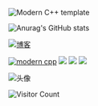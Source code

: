 <div id="title" algin=center>

![Modern C++ template][github-sub-title:img]

![Anurag's GitHub stats](https://github-readme-stats.vercel.app/api?username=dw123456dw&show_icons=true&theme=radical)

[![博客](https://img.shields.io/badge/%E7%9F%A5%E4%B9%8E-mq%E7%99%BD-yello)](https://www.cnblogs.com/dwinternet/)

[![modern cpp](https://img.shields.io/badge/code-Modern%20C++-blue)](https://learn.microsoft.com/zh-cn/cpp/cpp/welcome-back-to-cpp-modern-cpp) 
![](https://img.shields.io/badge/讨厌-学习-yellow) 
![](https://img.shields.io/badge/性格-开朗-red) 
![](https://img.shields.io/badge/爱好-二次元-red)

</div>

![头像](image/头像.jpg)

![Visitor Count](https://profile-counter.glitch.me/Mq-b/count.svg)

[github-sub-title:img]: https://readme-typing-svg.herokuapp.com?font=Segoe+Script&center=true&lines=dw.
